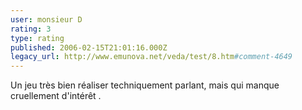 ```yaml
---
user: monsieur D
rating: 3
type: rating
published: 2006-02-15T21:01:16.000Z
legacy_url: http://www.emunova.net/veda/test/8.htm#comment-4649
---
```

Un jeu très bien réaliser techniquement parlant, mais qui manque cruellement d'intérêt .
